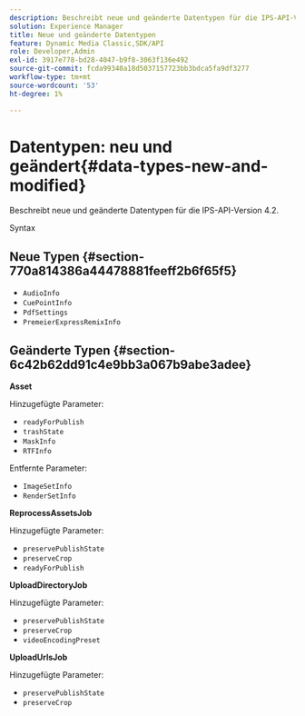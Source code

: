 ```yaml
---
description: Beschreibt neue und geänderte Datentypen für die IPS-API-Version 4.2.
solution: Experience Manager
title: Neue und geänderte Datentypen
feature: Dynamic Media Classic,SDK/API
role: Developer,Admin
exl-id: 3917e778-bd28-4047-b9f8-3063f136e492
source-git-commit: fcda99340a18d5037157723bb3bdca5fa9df3277
workflow-type: tm+mt
source-wordcount: '53'
ht-degree: 1%

---
```


# Datentypen: neu und geändert{#data-types-new-and-modified}

Beschreibt neue und geänderte Datentypen für die IPS-API-Version 4.2.

Syntax

## Neue Typen {#section-770a814386a44478881feeff2b6f65f5}

* `AudioInfo`
* `CuePointInfo`
* `PdfSettings`
* `PremeierExpressRemixInfo`

## Geänderte Typen {#section-6c42b62dd91c4e9bb3a067b9abe3adee}

**Asset**

Hinzugefügte Parameter:

* `readyForPublish`
* `trashState`
* `MaskInfo`
* `RTFInfo`

Entfernte Parameter:

* `ImageSetInfo`
* `RenderSetInfo`

**ReprocessAssetsJob**

Hinzugefügte Parameter:

* `preservePublishState`
* `preserveCrop`
* `readyForPublish`

**UploadDirectoryJob**

Hinzugefügte Parameter:

* `preservePublishState`
* `preserveCrop`
* `videoEncodingPreset`

**UploadUrlsJob**

Hinzugefügte Parameter:

* `preservePublishState`
* `preserveCrop`
